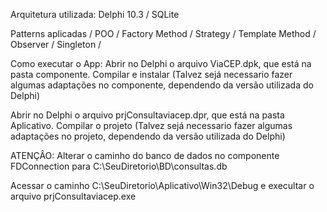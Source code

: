 Arquitetura utilizada: 
Delphi 10.3 /
SQLite

Patterns aplicadas /
POO /
Factory Method /
Strategy /
Template Method /
Observer /
Singleton /


Como executar o App:
Abrir no Delphi o arquivo ViaCEP.dpk, que está na pasta componente. Compilar e instalar 
(Talvez sejá necessario fazer algumas adaptações no componente, dependendo da versão utilizada do Delphi)

Abrir no Delphi o arquivo prjConsultaviacep.dpr, que está na pasta Aplicativo. Compilar o projeto 
(Talvez sejá necessario fazer algumas adaptações no projeto, dependendo da versão utilizada do Delphi)

ATENÇÂO: Alterar o caminho do banco de dados no componente FDConnection para C:\SeuDiretorio\BD\consultas.db 

Acessar o caminho C:\SeuDiretorio\Aplicativo\Win32\Debug e execultar o arquivo prjConsultaviacep.exe
